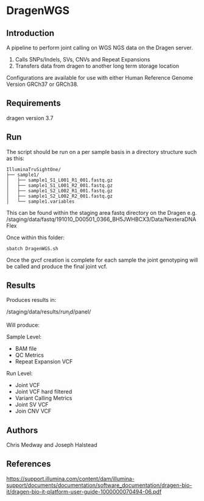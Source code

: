 # DragenWGS


## Introduction


A pipeline to perform joint calling on WGS NGS data on the Dragen server.


1) Calls SNPs/Indels, SVs, CNVs and Repeat Expansions
2) Transfers data from dragen to another long term storage location

Configurations are available for use with either Human Reference Genome Version GRCh37 or GRCh38. 

## Requirements

dragen version 3.7

## Run

The script should be run on a per sample basis in a directory structure such as this:


 ```
IlluminaTruSightOne/
├── sample1/
│   ├── sample1_S1_L001_R1_001.fastq.gz
│   ├── sample1_S1_L001_R2_001.fastq.gz
│   ├── sample1_S2_L002_R1_001.fastq.gz
│   ├── sample1_S2_L002_R2_001.fastq.gz
│   └── sample1.variables
```

This can be found within the staging area fastq directory on the Dragen e.g. /staging/data/fastq/191010_D00501_0366_BH5JWHBCX3/Data/NexteraDNAFlex

Once within this folder:

```
sbatch DragenWGS.sh
```

Once the gvcf creation is complete for each sample the joint genotyping will be called and produce the final joint vcf.


## Results

Produces results in:

/staging/data/results/$run_id/$panel/

Will produce:

Sample Level:

- BAM file
- QC Metrics
- Repeat Expansion VCF

 Run Level:
- Joint VCF
- Joint VCF hard filtered
- Variant Calling Metrics
- Joint SV VCF
- Join CNV VCF


## Authors

Chris Medway and Joseph Halstead

## References

 https://support.illumina.com/content/dam/illumina-support/documents/documentation/software_documentation/dragen-bio-it/dragen-bio-it-platform-user-guide-1000000070494-06.pdf
